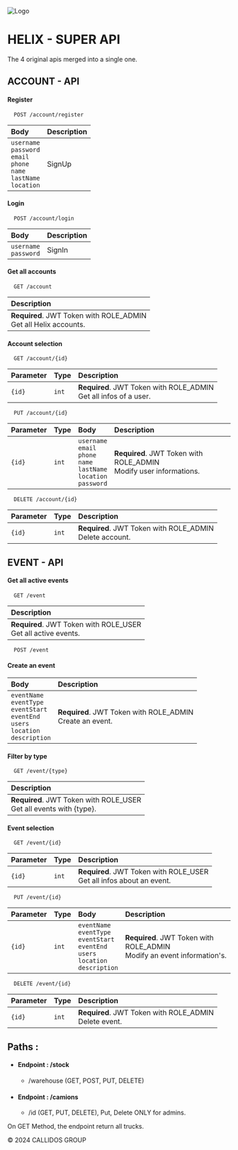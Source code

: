 
![Logo](https://i.ibb.co/1GGHbnw/Image1.png)
# HELIX  - SUPER API
The 4 original apis merged into a single one.

## ACCOUNT - API

#### Register

```http
  POST /account/register
```

| Body                                                                                       | Description |
|:-------------------------------------------------------------------------------------------|:------------|
| `username`<br/>`password`<br/>`email`<br/>`phone`<br/>`name`<br/>`lastName`<br/>`location` | SignUp      |

#### Login

```http
  POST /account/login
```

| Body                      | Description |
|:--------------------------|:------------|
| `username`<br/>`password` | SignIn      |

#### Get all accounts

```http
  GET /account
```

| Description                                                           |
|:----------------------------------------------------------------------|
| **Required**. JWT Token with ROLE_ADMIN <br/> Get all Helix accounts. |


#### Account selection

```http
  GET /account/{id}
```

| Parameter | Type  | Description                                                          |
|:----------|:------|:---------------------------------------------------------------------|
| `{id}`    | `int` | **Required**. JWT Token with ROLE_ADMIN<br/>Get all infos of a user. |

```http
  PUT /account/{id}
```

| Parameter | Type  | Body                                                                                       | Description                                                            |
|:----------|:------|:-------------------------------------------------------------------------------------------|:-----------------------------------------------------------------------|
| `{id}`    | `int` | `username`<br/>`email`<br/>`phone`<br/>`name`<br/>`lastName`<br/>`location`<br/>`password` | **Required**. JWT Token with ROLE_ADMIN<br/> Modify user informations. |

```http
  DELETE /account/{id}
```

| Parameter | Type  | Description                                                   |
|:----------|:------|:--------------------------------------------------------------|
| `{id}`    | `int` | **Required**. JWT Token with ROLE_ADMIN <br/> Delete account. |


## EVENT - API

#### Get all active events

```http
  GET /event
```

| Description                                                         |
|:--------------------------------------------------------------------|
| **Required**. JWT Token with ROLE_USER <br/> Get all active events. |

```http
  POST /event
```
#### Create an event

| Body                                                                                                     | Description                                                                |
|:---------------------------------------------------------------------------------------------------------|:---------------------------------------------------------------------------|
| `eventName`<br/>`eventType`<br/>`eventStart`<br/>`eventEnd`<br/>`users`<br/>`location`<br/>`description` | **Required**. JWT Token with ROLE_ADMIN<br/> Create an event.              |

#### Filter by type

```http
  GET /event/{type}
```

| Description                                                              |
|:-------------------------------------------------------------------------|
| **Required**. JWT Token with ROLE_USER <br/> Get all events with {type}. |

#### Event selection

```http
  GET /event/{id}
```

| Parameter | Type  | Description                                                                |
|:----------|:------|:---------------------------------------------------------------------------|
| `{id}`    | `int` | **Required**. JWT Token with ROLE_USER<br/>Get all infos about an event.   |


```http
  PUT /event/{id}
```

| Parameter | Type  | Body                                                                                                     | Description                                                                 |
|:----------|:------|:---------------------------------------------------------------------------------------------------------|:----------------------------------------------------------------------------|
| `{id}`    | `int` | `eventName`<br/>`eventType`<br/>`eventStart`<br/>`eventEnd`<br/>`users`<br/>`location`<br/>`description` | **Required**. JWT Token with ROLE_ADMIN<br/> Modify an event information's. |


```http
  DELETE /event/{id}
```

| Parameter | Type  | Description                                                 |
|:----------|:------|:------------------------------------------------------------|
| `{id}`    | `int` | **Required**. JWT Token with ROLE_ADMIN <br/> Delete event. |

## Paths :
- #### Endpoint : /stock
    - /warehouse (GET, POST, PUT, DELETE)
  
- #### Endpoint : /camions
    - /id (GET, PUT, DELETE), Put, Delete ONLY for admins.

On GET Method, the endpoint return all trucks.



© 2024 CALLIDOS GROUP